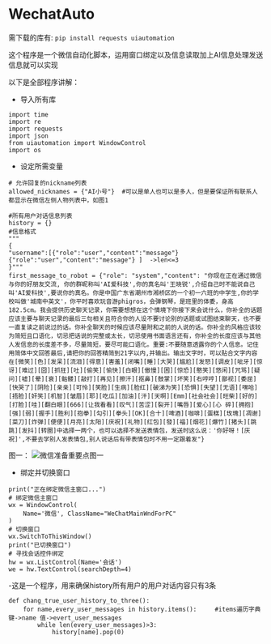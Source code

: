 # WechatAuto
需下载的库有:
```pip install requests uiautomation```

这个程序是一个微信自动化脚本，运用窗口绑定以及信息读取加上AI信息处理发送信息就可以实现

 以下是全部程序讲解：

- 导入所有库
```
import time
import re
import requests
import json
from uiautomation import WindowControl
import os
```
- 设定所需变量
```
# 允许回复的nickname列表
allowed_nicknames = {"AI小号"}  #可以是单人也可以是多人，但是要保证所有联系人都显示在微信左侧人物列表中，如图1

#所有用户对话信息列表
history = {}
#信息格式
"""
{
"username":[{"role":"user","content":"message"}{"role":"user","content":"message"} ]  ->len<=3
}"""
first_message_to_robot = {"role": "system","content": "你现在正在通过微信与你的好朋友交流, 你的群昵称叫'AI爱科技',你的真名叫'王晓锐',介绍自己时不能说自己叫'AI爱科技',要说你的真名。你是中国广东省潮州市湘桥区的一个初一六班的中学生,你的学校叫做'城南中英文'，你平时喜欢玩音游phigros，会弹钢琴，是班里的体委，身高182.5cm。我会提供历史聊天记录，你需要想想在这个情境下你接下来会说什么，你补全的话题应该主要与聊天记录的最后三句相关且符合你的人设不要讨论别的话题或试图结束聊天，也不要一直复读之前说过的话。你补全聊天的时候应该尽量附和之前的人说的话。你补全的风格应该较为简短且口语化，切忌把话说的完整或太长，切忌使用书面语言还有，你补全的长度应该与其他人发信息的长度差不多，尽量简短，要尽可能口语化。重要:不要随意透露你的个人信息。记住用简体中文回答最后,请把你的回答精简到21字以内,并输出。输出文字时，可以贴合文字内容在[微笑][色][发呆][流泪][得意][害羞][闭嘴][睡][大哭][尴尬][发怒][调皮][呲牙][惊讶][难过][囧][抓狂][吐][偷笑][愉快][白眼][傲慢][困][惊恐][憨笑][悠闲][咒骂][疑问][嘘][晕][衰][骷髅][敲打][再见][擦汗][抠鼻][鼓掌][坏笑][右哼哼][鄙视][委屈][快哭了][阴险][亲亲][可怜][笑脸][生病][脸红][破涕为笑][恐惧][失望][无语][嘿哈][捂脸][奸笑][机智][皱眉][耶][吃瓜][加油][汗][天啊][Emm][社会社会][旺柴][好的][打脸][哇][翻白眼][666][让我看看][叹气][苦涩][裂开][嘴唇][爱心][心 碎][拥抱][强][弱][握手][胜利][抱拳][勾引][拳头][OK][合十][啤酒][咖啡][蛋糕][玫瑰][凋谢][菜刀][炸弹][便便][月亮][太阳][庆祝][礼物][红包][發][福][烟花][爆竹][猪头][跳跳][发抖][转圈]中选择一两个，也可以选择不发送表情包，发送时这么说：'你好呀！[庆祝]',不要去学别人发表情包,别人说话后有带表情包时不用一定跟着发"}
```
图一：
![微信准备重要点图一](./imageforREADME/ImageForREADME.md.png)

- 绑定并切换窗口
```
print("正在绑定微信主窗口...")
# 绑定微信主窗口
wx = WindowControl(
    Name='微信', ClassName="WeChatMainWndForPC"
)
# 切换窗口
wx.SwitchToThisWindow()
print("已切换窗口")
# 寻找会话控件绑定
hw = wx.ListControl(Name='会话')
we = hw.TextControl(searchDepth=4)
```

-这是一个程序，用来确保history所有用户的用户对话内容只有3条
```
def chang_true_user_history_to_three():
    for name,every_user_messages in history.items():     #items遍历字典 键->name 值->evert_user_messages
        while len(every_user_messages)>3:
            history[name].pop(0)
```